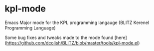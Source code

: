 # kpl-mode
Emacs Major mode for the KPL programming langauge  (BLITZ Kerenel Programming Language)

Some bug fixes and tweaks made to the mode found [here] (https://github.com/dcolish/BLITZ/blob/master/tools/kpl-mode.el)